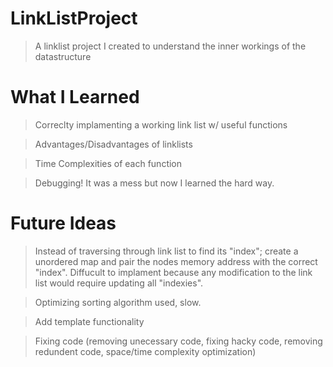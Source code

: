 # LinkListProject

> A linklist project I created to understand the inner workings of the datastructure

# What I Learned

> Correclty implamenting a working link list w/ useful functions

> Advantages/Disadvantages of linklists

> Time Complexities of each function

> Debugging! It was a mess but now I learned the hard way.

# Future Ideas

> Instead of traversing through link list to find its  "index"; create a unordered map
> and pair the nodes memory address with the correct "index".
> Diffucult to implament because any modification to the link list would require updating 
> all "indexies".

> Optimizing sorting algorithm used, slow.

> Add template functionality

> Fixing code (removing unecessary code, fixing hacky code, removing redundent code, space/time complexity optimization)
